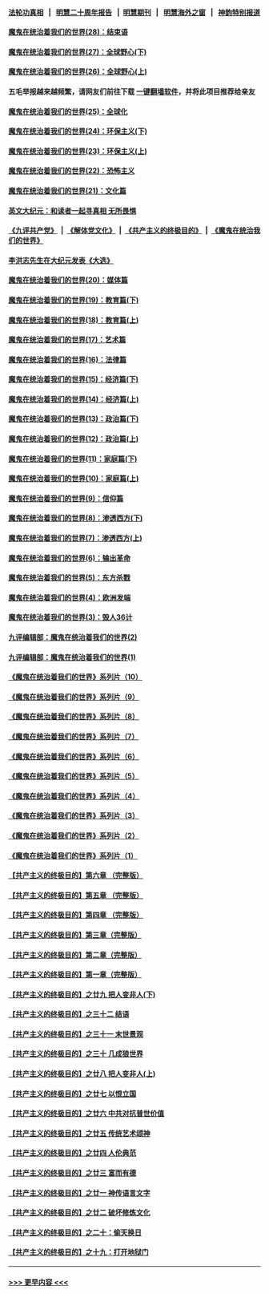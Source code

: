 #### [法轮功真相](https://github.com/gfw-breaker/truth/blob/master/README.md?t=0) &nbsp;&nbsp;|&nbsp;&nbsp; [明慧二十周年报告](https://github.com/gfw-breaker/mh-reports/blob/master/README.md?t=0) &nbsp;&nbsp;|&nbsp;&nbsp;[明慧期刊](https://github.com/gfw-breaker/mh-qikan) &nbsp;&nbsp;|&nbsp;&nbsp; [明慧海外之窗](https://github.com/gfw-breaker/mh-news/blob/master/README.md?t=0) &nbsp;&nbsp;|&nbsp;&nbsp; [神韵特别报道](https://github.com/gfw-breaker/mh-news/blob/master/shenyun.md?t=0)
#### [魔鬼在统治着我们的世界(28)：结束语](../pages/nsc422/n10936246.md?t=06100052) 
#### [魔鬼在统治着我们的世界(27)：全球野心(下)](../pages/nsc422/n10928319.md?t=06100052) 
#### [魔鬼在统治着我们的世界(26)：全球野心(上)](../pages/nsc422/n10900318.md?t=06100052) 
#### 五毛举报越来越频繁，请网友们前往下载 [一键翻墙软件](https://github.com/gfw-breaker/ssr-accounts)，并将此项目推荐给亲友
#### [魔鬼在统治着我们的世界(25)：全球化](../pages/nsc422/n10788205.md?t=06100052) 
#### [魔鬼在统治着我们的世界(24)：环保主义(下)](../pages/nsc422/n10695307.md?t=06100052) 
#### [魔鬼在统治着我们的世界(23)：环保主义(上)](../pages/nsc422/n10688613.md?t=06100052) 
#### [魔鬼在统治着我们的世界(22)：恐怖主义](../pages/nsc422/n10614727.md?t=06100052) 
#### [魔鬼在统治着我们的世界(21)：文化篇](../pages/nsc422/n10597706.md?t=06100052) 
#### [英文大纪元：和读者一起寻真相 无所畏惧](../pages/nsc422/n12542027.md?t=06100052) 
#### [《九评共产党》](https://github.com/begood0513/9ping.md/blob/master/README.md) &nbsp;|&nbsp; [《解体党文化》](../../../../jtdwh.md/blob/master/README.md)  &nbsp;|&nbsp; [《共产主义的终极目的》](../../../../gczydzjmd.md/blob/master/README.md) &nbsp;|&nbsp; [《魔鬼在统治我们的世界》](../../../../mgztzwmdsj.md/blob/master/README.md) 
#### [李洪志先生在大纪元发表《大选》](../pages/nsc422/n12534746.md?t=06100052) 
#### [魔鬼在统治着我们的世界(20)：媒体篇](../pages/nsc422/n10586579.md?t=06100052) 
#### [魔鬼在统治着我们的世界(19)：教育篇(下)](../pages/nsc422/n10564808.md?t=06100052) 
#### [魔鬼在统治着我们的世界(18)：教育篇(上)](../pages/nsc422/n10526970.md?t=06100052) 
#### [魔鬼在统治着我们的世界(17)：艺术篇](../pages/nsc422/n10499093.md?t=06100052) 
#### [魔鬼在统治着我们的世界(16)：法律篇](../pages/nsc422/n10485969.md?t=06100052) 
#### [魔鬼在统治着我们的世界(15)：经济篇(下)](../pages/nsc422/n10469975.md?t=06100052) 
#### [魔鬼在统治着我们的世界(14)：经济篇(上)](../pages/nsc422/n10457370.md?t=06100052) 
#### [魔鬼在统治着我们的世界(13)：政治篇(下)](../pages/nsc422/n10448270.md?t=06100052) 
#### [魔鬼在统治着我们的世界(12)：政治篇(上)](../pages/nsc422/n10444576.md?t=06100052) 
#### [魔鬼在统治着我们的世界(11)：家庭篇(下)](../pages/nsc422/n10440961.md?t=06100052) 
#### [魔鬼在统治着我们的世界(10)：家庭篇(上)](../pages/nsc422/n10435448.md?t=06100052) 
#### [魔鬼在统治着我们的世界(9)：信仰篇](../pages/nsc422/n10432159.md?t=06100052) 
#### [魔鬼在统治着我们的世界(8)：渗透西方(下)](../pages/nsc422/n10429603.md?t=06100052) 
#### [魔鬼在统治着我们的世界(7)：渗透西方(上)](../pages/nsc422/n10426013.md?t=06100052) 
#### [魔鬼在统治着我们的世界(6)：输出革命](../pages/nsc422/n10421536.md?t=06100052) 
#### [魔鬼在统治着我们的世界(5)：东方杀戮](../pages/nsc422/n10417707.md?t=06100052) 
#### [魔鬼在统治着我们的世界(4)：欧洲发端](../pages/nsc422/n10414890.md?t=06100052) 
#### [魔鬼在统治着我们的世界(3)：毁人36计](../pages/nsc422/n10411583.md?t=06100052) 
#### [九评编辑部：魔鬼在统治着我们的世界(2)](../pages/nsc422/n10410036.md?t=06100052) 
#### [九评编辑部：魔鬼在统治着我们的世界(1)](../pages/nsc422/n10406825.md?t=06100052) 
#### [《魔鬼在统治着我们的世界》系列片（10）](../pages/nsc422/n12292670.md?t=06100052) 
#### [《魔鬼在统治着我们的世界》系列片（9）](../pages/nsc422/n12290859.md?t=06100052) 
#### [《魔鬼在统治着我们的世界》系列片（8）](../pages/nsc422/n12287445.md?t=06100052) 
#### [《魔鬼在统治着我们的世界》系列片（7）](../pages/nsc422/n12283425.md?t=06100052) 
#### [《魔鬼在统治着我们的世界》系列片（6）](../pages/nsc422/n12282314.md?t=06100052) 
#### [《魔鬼在统治着我们的世界》系列片（5）](../pages/nsc422/n12281419.md?t=06100052) 
#### [《魔鬼在统治着我们的世界》系列片（4）](../pages/nsc422/n12274024.md?t=06100052) 
#### [《魔鬼在统治着我们的世界》系列片（3）](../pages/nsc422/n12271322.md?t=06100052) 
#### [《魔鬼在统治着我们的世界》系列片（2）](../pages/nsc422/n12269049.md?t=06100052) 
#### [《魔鬼在统治着我们的世界》系列片（1）](../pages/nsc422/n12267575.md?t=06100052) 
#### [【共产主义的终极目的】第六章 （完整版）](../pages/nsc422/n11428913.md?t=06100052) 
#### [【共产主义的终极目的】第五章 （完整版）](../pages/nsc422/n11428912.md?t=06100052) 
#### [【共产主义的终极目的】第四章 （完整版）](../pages/nsc422/n11428907.md?t=06100052) 
#### [【共产主义的终极目的】第三章（完整版）](../pages/nsc422/n11428848.md?t=06100052) 
#### [【共产主义的终极目的】第二章（完整版）](../pages/nsc422/n11428831.md?t=06100052) 
#### [【共产主义的终极目的】第一章（完整版）](../pages/nsc422/n11417651.md?t=06100052) 
#### [【共产主义的终极目的】之廿九 把人变非人(下)](../pages/nsc422/n11344140.md?t=06100052) 
#### [【共产主义的终极目的】之三十二 结语](../pages/nsc422/n11360535.md?t=06100052) 
#### [【共产主义的终极目的】之三十一 末世景观](../pages/nsc422/n11351129.md?t=06100052) 
#### [【共产主义的终极目的】之三十 几成狼世界](../pages/nsc422/n11348280.md?t=06100052) 
#### [【共产主义的终极目的】之廿八 把人变非人(上)](../pages/nsc422/n11340492.md?t=06100052) 
#### [【共产主义的终极目的】之廿七 以恨立国](../pages/nsc422/n11336944.md?t=06100052) 
#### [【共产主义的终极目的】之廿六 中共对抗普世价值](../pages/nsc422/n11324785.md?t=06100052) 
#### [【共产主义的终极目的】之廿五 传统艺术颂神](../pages/nsc422/n11296396.md?t=06100052) 
#### [【共产主义的终极目的】之廿四 人伦典范](../pages/nsc422/n11296397.md?t=06100052) 
#### [【共产主义的终极目的】之廿三 富而有德](../pages/nsc422/n11283598.md?t=06100052) 
#### [【共产主义的终极目的】之廿一 神传语言文字](../pages/nsc422/n11263265.md?t=06100052) 
#### [【共产主义的终极目的】之廿二 破坏修炼文化](../pages/nsc422/n11245728.md?t=06100052) 
#### [【共产主义的终极目的】之二十：偷天换日](../pages/nsc422/n11238846.md?t=06100052) 
#### [【共产主义的终极目的】之十九：打开地狱门](../pages/nsc422/n11206376.md?t=06100052) 

----
#### [ >>> 更早内容 <<< ](../indexes/nsc422-earlier.md)
